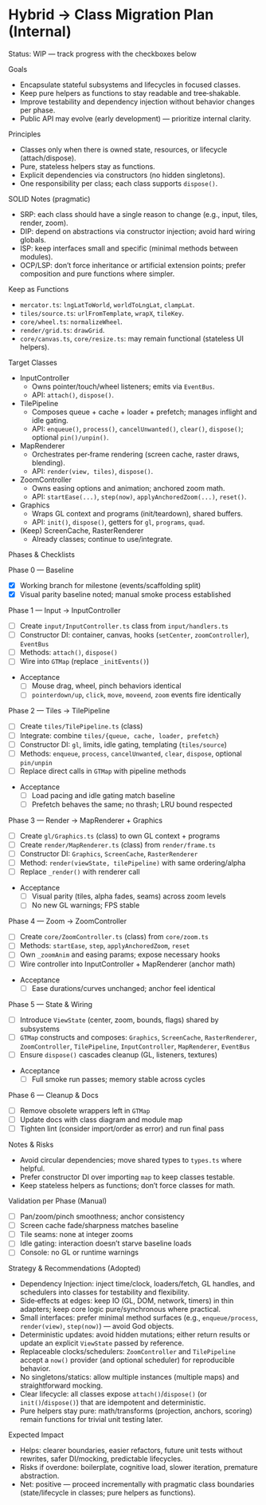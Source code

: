 # Hybrid → Class Migration Plan (Internal)

Status: WIP — track progress with the checkboxes below

Goals

- Encapsulate stateful subsystems and lifecycles in focused classes.
- Keep pure helpers as functions to stay readable and tree‑shakable.
- Improve testability and dependency injection without behavior changes per phase.
- Public API may evolve (early development) — prioritize internal clarity.

Principles

- Classes only when there is owned state, resources, or lifecycle (attach/dispose).
- Pure, stateless helpers stay as functions.
- Explicit dependencies via constructors (no hidden singletons).
- One responsibility per class; each class supports `dispose()`.

SOLID Notes (pragmatic)

- SRP: each class should have a single reason to change (e.g., input, tiles, render, zoom).
- DIP: depend on abstractions via constructor injection; avoid hard wiring globals.
- ISP: keep interfaces small and specific (minimal methods between modules).
- OCP/LSP: don’t force inheritance or artificial extension points; prefer composition and pure functions where simpler.

Keep as Functions

- `mercator.ts`: `lngLatToWorld`, `worldToLngLat`, `clampLat`.
- `tiles/source.ts`: `urlFromTemplate`, `wrapX`, `tileKey`.
- `core/wheel.ts`: `normalizeWheel`.
- `render/grid.ts`: `drawGrid`.
- `core/canvas.ts`, `core/resize.ts`: may remain functional (stateless UI helpers).

Target Classes

- InputController
  - Owns pointer/touch/wheel listeners; emits via `EventBus`.
  - API: `attach()`, `dispose()`.
- TilePipeline
  - Composes queue + cache + loader + prefetch; manages inflight and idle gating.
  - API: `enqueue()`, `process()`, `cancelUnwanted()`, `clear()`, `dispose()`; optional `pin()/unpin()`.
- MapRenderer
  - Orchestrates per‑frame rendering (screen cache, raster draws, blending).
  - API: `render(view, tiles)`, `dispose()`.
- ZoomController
  - Owns easing options and animation; anchored zoom math.
  - API: `startEase(...)`, `step(now)`, `applyAnchoredZoom(...)`, `reset()`.
- Graphics
  - Wraps GL context and programs (init/teardown), shared buffers.
  - API: `init()`, `dispose()`, getters for `gl`, `programs`, `quad`.
- (Keep) ScreenCache, RasterRenderer
  - Already classes; continue to use/integrate.

Phases & Checklists

Phase 0 — Baseline

- [x] Working branch for milestone (events/scaffolding split)
- [x] Visual parity baseline noted; manual smoke process established

Phase 1 — Input → InputController

- [ ] Create `input/InputController.ts` class from `input/handlers.ts`
- [ ] Constructor DI: container, canvas, hooks (`setCenter`, `zoomController`), `EventBus`
- [ ] Methods: `attach()`, `dispose()`
- [ ] Wire into `GTMap` (replace `_initEvents()`)
- Acceptance
  - [ ] Mouse drag, wheel, pinch behaviors identical
  - [ ] `pointerdown/up`, `click`, `move`, `moveend`, `zoom` events fire identically

Phase 2 — Tiles → TilePipeline

- [ ] Create `tiles/TilePipeline.ts` (class)
- [ ] Integrate: combine `tiles/{queue, cache, loader, prefetch}`
- [ ] Constructor DI: `gl`, limits, idle gating, templating (`tiles/source`)
- [ ] Methods: `enqueue`, `process`, `cancelUnwanted`, `clear`, `dispose`, optional `pin/unpin`
- [ ] Replace direct calls in `GTMap` with pipeline methods
- Acceptance
  - [ ] Load pacing and idle gating match baseline
  - [ ] Prefetch behaves the same; no thrash; LRU bound respected

Phase 3 — Render → MapRenderer + Graphics

- [ ] Create `gl/Graphics.ts` (class) to own GL context + programs
- [ ] Create `render/MapRenderer.ts` (class) from `render/frame.ts`
- [ ] Constructor DI: `Graphics`, `ScreenCache`, `RasterRenderer`
- [ ] Method: `render(viewState, tilePipeline)` with same ordering/alpha
- [ ] Replace `_render()` with renderer call
- Acceptance
  - [ ] Visual parity (tiles, alpha fades, seams) across zoom levels
  - [ ] No new GL warnings; FPS stable

Phase 4 — Zoom → ZoomController

- [ ] Create `core/ZoomController.ts` (class) from `core/zoom.ts`
- [ ] Methods: `startEase`, `step`, `applyAnchoredZoom`, `reset`
- [ ] Own `_zoomAnim` and easing params; expose necessary hooks
- [ ] Wire controller into InputController + MapRenderer (anchor math)
- Acceptance
  - [ ] Ease durations/curves unchanged; anchor feel identical

Phase 5 — State & Wiring

- [ ] Introduce `ViewState` (center, zoom, bounds, flags) shared by subsystems
- [ ] `GTMap` constructs and composes: `Graphics`, `ScreenCache`, `RasterRenderer`, `ZoomController`, `TilePipeline`, `InputController`, `MapRenderer`, `EventBus`
- [ ] Ensure `dispose()` cascades cleanup (GL, listeners, textures)
- Acceptance
  - [ ] Full smoke run passes; memory stable across cycles

Phase 6 — Cleanup & Docs

- [ ] Remove obsolete wrappers left in `GTMap`
- [ ] Update docs with class diagram and module map
- [ ] Tighten lint (consider import/order as error) and run final pass

Notes & Risks

- Avoid circular dependencies; move shared types to `types.ts` where helpful.
- Prefer constructor DI over importing `map` to keep classes testable.
- Keep stateless helpers as functions; don’t force classes for math.

Validation per Phase (Manual)

- [ ] Pan/zoom/pinch smoothness; anchor consistency
- [ ] Screen cache fade/sharpness matches baseline
- [ ] Tile seams: none at integer zooms
- [ ] Idle gating: interaction doesn’t starve baseline loads
- [ ] Console: no GL or runtime warnings

Strategy & Recommendations (Adopted)

- Dependency Injection: inject time/clock, loaders/fetch, GL handles, and schedulers into classes for testability and flexibility.
- Side‑effects at edges: keep IO (GL, DOM, network, timers) in thin adapters; keep core logic pure/synchronous where practical.
- Small interfaces: prefer minimal method surfaces (e.g., `enqueue/process`, `render(view)`, `step(now)`) — avoid God objects.
- Deterministic updates: avoid hidden mutations; either return results or update an explicit `ViewState` passed by reference.
- Replaceable clocks/schedulers: `ZoomController` and `TilePipeline` accept a `now()` provider (and optional scheduler) for reproducible behavior.
- No singletons/statics: allow multiple instances (multiple maps) and straightforward mocking.
- Clear lifecycle: all classes expose `attach()`/`dispose()` (or `init()`/`dispose()`) that are idempotent and deterministic.
- Pure helpers stay pure: math/transforms (projection, anchors, scoring) remain functions for trivial unit testing later.

Expected Impact

- Helps: clearer boundaries, easier refactors, future unit tests without rewrites, safer DI/mocking, predictable lifecycles.
- Risks if overdone: boilerplate, cognitive load, slower iteration, premature abstraction.
- Net: positive — proceed incrementally with pragmatic class boundaries (state/lifecycle in classes; pure helpers as functions).
